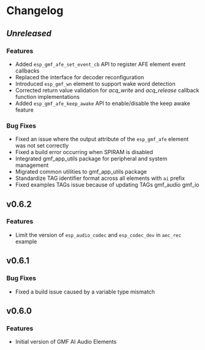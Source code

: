 # Changelog

## *Unreleased*

### Features

- Added `esp_gmf_afe_set_event_cb` API to register AFE element event callbacks
- Replaced the interface for decoder reconfiguration
- Introduced `esp_gmf_wn` element to support wake word detection
- Corrected return value validation for *acq_write* and *acq_release* callback function implementations
- Added `esp_gmf_afe_keep_awake` API to enable/disable the keep awake feature

### Bug Fixes

- Fixed an issue where the output attribute of the `esp_gmf_afe` element was not set correctly
- Fixed a build error occurring when SPIRAM is disabled
- Integrated gmf_app_utils package for peripheral and system management
- Migrated common utilities to gmf_app_utils package
- Standardize TAG identifier format across all elements with `ai` prefix
- Fixed examples TAGs issue because of updating TAGs gmf_audio gmf_io 

## v0.6.2

### Features

- Limit the version of `esp_audio_codec` and `esp_codec_dev` in `aec_rec` example

## v0.6.1

### Bug Fixes

- Fixed a build issue caused by a variable type mismatch

## v0.6.0

### Features

- Initial version of GMF AI Audio Elements
